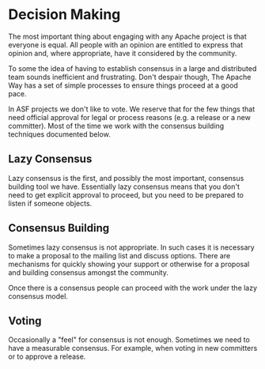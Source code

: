 # Decision Making

The most important thing about engaging with any Apache project is that everyone is equal. All people with an opinion are entitled to express that opinion and, where appropriate, have it considered by the community.

To some the idea of having to establish consensus in a large and distributed team sounds inefficient and frustrating. Don't despair though, The Apache Way has a set of simple processes to ensure things proceed at a good pace.

In ASF projects we don't like to vote. We reserve that for the few things that need official approval for legal or process reasons (e.g. a release or a new committer). Most of the time we work with the consensus building techniques documented below.

## Lazy Consensus
Lazy consensus is the first, and possibly the most important, consensus building tool we have. Essentially lazy consensus means that you don't need to get explicit approval to proceed, but you need to be prepared to listen if someone objects.

## Consensus Building
Sometimes lazy consensus is not appropriate. In such cases it is necessary to make a proposal to the mailing list and discuss options. There are mechanisms for quickly showing your support or otherwise for a proposal and building consensus amongst the community.

Once there is a consensus people can proceed with the work under the lazy consensus model.

## Voting
Occasionally a "feel" for consensus is not enough. Sometimes we need to have a measurable consensus. For example, when voting in new committers or to approve a release.